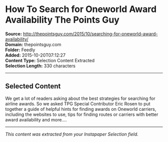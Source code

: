 # How To Search for Oneworld Award Availability The Points Guy

**Source:** http://thepointsguy.com/2015/10/searching-for-oneworld-award-availability/  
**Domain:** thepointsguy.com  
**Folder:** Feedly  
**Added:** 2015-10-20T07:12:27  
**Content Type:** Selection Content Extracted  
**Selection Length:** 330 characters  


---

## Selected Content

We get a lot of readers asking about the best strategies for searching for airline awards. So we asked TPG Special Contributor Eric Rosen to put together a guide of helpful hints for finding awards on Oneworld carriers, including the websites to use, tips for finding routes or carriers with better award availability and more....

---

*This content was extracted from your Instapaper Selection field.*